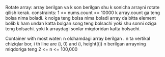 Rotate array: 
array berilgan va k son berilgan shu k sonicha arrayni rotate qilish kerak. 
constraints: 1 <= nums.count <= 10000
k array.count ga teng bolsa nima boladi. 
k nolga teng bolsa nima boladi
array da bitta element bolib k ham undan katta bolgan song teng bolsachi 
yoki shu sonni oziga teng bolsachi.
yoki k arraydagi sonlar miqdoridan katta bolsachi. 

Container with most water: 
n olchamdagi array berilgan . 
n ta vertikal chiziqlar bor, i th  line are (i, 0) and (i, height[i])
n berilgan arrayning miqdoriga teng 
2 <= n <= 100,000

